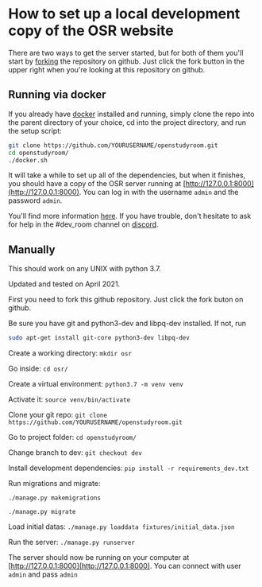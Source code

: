 # How to set up a local development copy of the OSR website
There are two ways to get the server started, but for both of them you'll start by [forking](https://help.github.com/articles/fork-a-repo/) the repository on github. Just click the fork button in the upper right when you're looking at this repository on github.

## Running via docker
If you already have [docker](https://docker.com) installed and running, simply clone the repo into the parent directory of your choice, cd into the project directory, and run the setup script:
```bash
git clone https://github.com/YOURUSERNAME/openstudyroom.git
cd openstudyroom/
./docker.sh
```

It will take a while to set up all of the dependencies, but when it finishes, you should have a copy of the OSR server running at [http://127.0.0.1:8000](http://127.0.0.1:8000). You can log in with the username `admin` and the password `admin`.

You'll find more information [here](/docs/docker.md). If you have trouble, don't hesitate to ask for help in the #dev_room channel on [discord](https://discord.gg/7sbMHyC).

## Manually

This should work on any UNIX with python 3.7.

Updated and tested on April 2021.

First you need to fork this github repository. Just click the fork buton on github.

Be sure you have git and python3-dev and libpq-dev installed. If not, run
```bash
sudo apt-get install git-core python3-dev libpq-dev
```

Create a working directory: `mkdir osr`

Go inside: `cd osr/`

Create a virtual environment: `python3.7 -m venv venv`

Activate it: `source venv/bin/activate`

Clone your git repo: `git clone https://github.com/YOURUSERNAME/openstudyroom.git`

Go to project folder: `cd openstudyroom/`

Change branch to dev: `git checkout dev`

Install development dependencies: `pip install -r requirements_dev.txt`

Run migrations and migrate:

`./manage.py makemigrations`

`./manage.py migrate`

Load initial datas:
`./manage.py loaddata fixtures/initial_data.json `

Run the server:
`./manage.py runserver`

The server should now be running on your computer at [http://127.0.0.1:8000](http://127.0.0.1:8000). You can connect with user `admin` and pass `admin`
